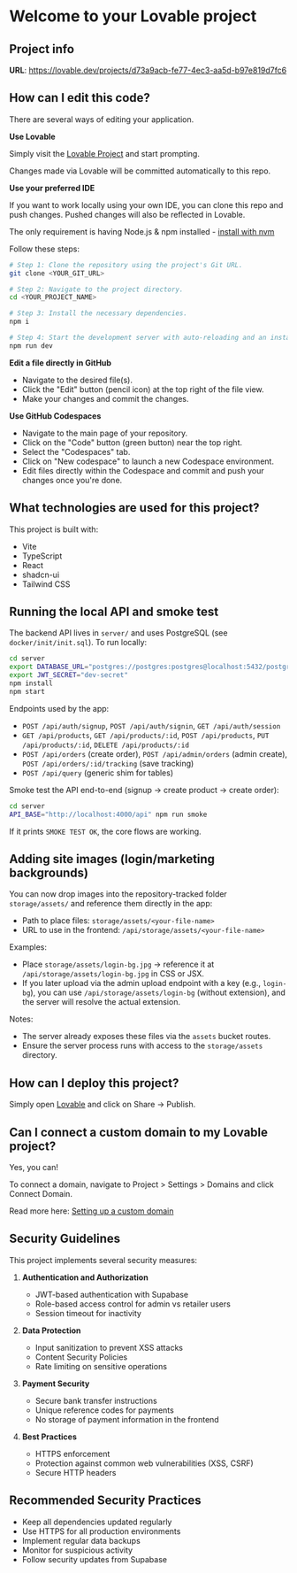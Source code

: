 
# Welcome to your Lovable project

## Project info

**URL**: https://lovable.dev/projects/d73a9acb-fe77-4ec3-aa5d-b97e819d7fc6

## How can I edit this code?

There are several ways of editing your application.

**Use Lovable**

Simply visit the [Lovable Project](https://lovable.dev/projects/d73a9acb-fe77-4ec3-aa5d-b97e819d7fc6) and start prompting.

Changes made via Lovable will be committed automatically to this repo.

**Use your preferred IDE**

If you want to work locally using your own IDE, you can clone this repo and push changes. Pushed changes will also be reflected in Lovable.

The only requirement is having Node.js & npm installed - [install with nvm](https://github.com/nvm-sh/nvm#installing-and-updating)

Follow these steps:

```sh
# Step 1: Clone the repository using the project's Git URL.
git clone <YOUR_GIT_URL>

# Step 2: Navigate to the project directory.
cd <YOUR_PROJECT_NAME>

# Step 3: Install the necessary dependencies.
npm i

# Step 4: Start the development server with auto-reloading and an instant preview.
npm run dev
```

**Edit a file directly in GitHub**

- Navigate to the desired file(s).
- Click the "Edit" button (pencil icon) at the top right of the file view.
- Make your changes and commit the changes.

**Use GitHub Codespaces**

- Navigate to the main page of your repository.
- Click on the "Code" button (green button) near the top right.
- Select the "Codespaces" tab.
- Click on "New codespace" to launch a new Codespace environment.
- Edit files directly within the Codespace and commit and push your changes once you're done.

## What technologies are used for this project?

This project is built with:

- Vite
- TypeScript
- React
- shadcn-ui
- Tailwind CSS

## Running the local API and smoke test

The backend API lives in `server/` and uses PostgreSQL (see `docker/init/init.sql`). To run locally:

```bash
cd server
export DATABASE_URL="postgres://postgres:postgres@localhost:5432/postgres" # adjust if needed
export JWT_SECRET="dev-secret"
npm install
npm start
```

Endpoints used by the app:
- `POST /api/auth/signup`, `POST /api/auth/signin`, `GET /api/auth/session`
- `GET /api/products`, `GET /api/products/:id`, `POST /api/products`, `PUT /api/products/:id`, `DELETE /api/products/:id`
- `POST /api/orders` (create order), `POST /api/admin/orders` (admin create), `POST /api/orders/:id/tracking` (save tracking)
- `POST /api/query` (generic shim for tables)

Smoke test the API end-to-end (signup → create product → create order):

```bash
cd server
API_BASE="http://localhost:4000/api" npm run smoke
```

If it prints `SMOKE TEST OK`, the core flows are working.

## Adding site images (login/marketing backgrounds)

You can now drop images into the repository-tracked folder `storage/assets/` and reference them directly in the app:

- Path to place files: `storage/assets/<your-file-name>`
- URL to use in the frontend: `/api/storage/assets/<your-file-name>`

Examples:
- Place `storage/assets/login-bg.jpg` → reference it at `/api/storage/assets/login-bg.jpg` in CSS or JSX.
- If you later upload via the admin upload endpoint with a key (e.g., `login-bg`), you can use `/api/storage/assets/login-bg` (without extension), and the server will resolve the actual extension.

Notes:
- The server already exposes these files via the `assets` bucket routes.
- Ensure the server process runs with access to the `storage/assets` directory.

## How can I deploy this project?

Simply open [Lovable](https://lovable.dev/projects/d73a9acb-fe77-4ec3-aa5d-b97e819d7fc6) and click on Share -> Publish.

## Can I connect a custom domain to my Lovable project?

Yes, you can!

To connect a domain, navigate to Project > Settings > Domains and click Connect Domain.

Read more here: [Setting up a custom domain](https://docs.lovable.dev/tips-tricks/custom-domain#step-by-step-guide)

## Security Guidelines

This project implements several security measures:

1. **Authentication and Authorization**
   - JWT-based authentication with Supabase
   - Role-based access control for admin vs retailer users
   - Session timeout for inactivity

2. **Data Protection**
   - Input sanitization to prevent XSS attacks
   - Content Security Policies
   - Rate limiting on sensitive operations

3. **Payment Security**
   - Secure bank transfer instructions
   - Unique reference codes for payments
   - No storage of payment information in the frontend

4. **Best Practices**
   - HTTPS enforcement
   - Protection against common web vulnerabilities (XSS, CSRF)
   - Secure HTTP headers

## Recommended Security Practices

- Keep all dependencies updated regularly
- Use HTTPS for all production environments
- Implement regular data backups
- Monitor for suspicious activity
- Follow security updates from Supabase
